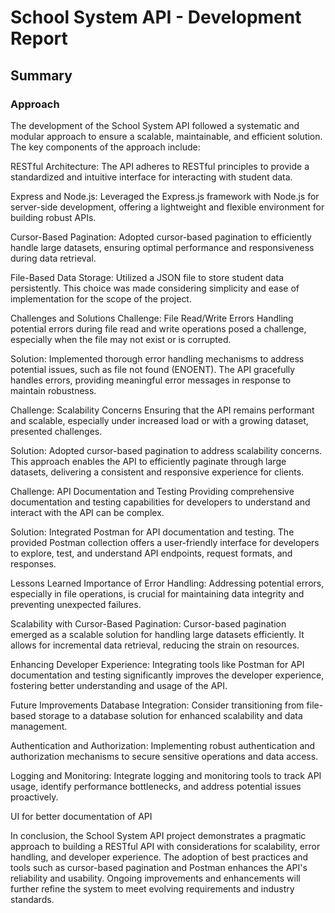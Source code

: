 # School System API - Development Report

## Summary
### Approach
The development of the School System API followed a systematic and modular approach to ensure a scalable, maintainable, and efficient solution. The key components of the approach include:

RESTful Architecture: The API adheres to RESTful principles to provide a standardized and intuitive interface for interacting with student data.

Express and Node.js: Leveraged the Express.js framework with Node.js for server-side development, offering a lightweight and flexible environment for building robust APIs.

Cursor-Based Pagination: Adopted cursor-based pagination to efficiently handle large datasets, ensuring optimal performance and responsiveness during data retrieval.

File-Based Data Storage: Utilized a JSON file to store student data persistently. This choice was made considering simplicity and ease of implementation for the scope of the project.

Challenges and Solutions
Challenge: File Read/Write Errors
Handling potential errors during file read and write operations posed a challenge, especially when the file may not exist or is corrupted.

Solution: Implemented thorough error handling mechanisms to address potential issues, such as file not found (ENOENT). The API gracefully handles errors, providing meaningful error messages in response to maintain robustness.

Challenge: Scalability Concerns
Ensuring that the API remains performant and scalable, especially under increased load or with a growing dataset, presented challenges.

Solution: Adopted cursor-based pagination to address scalability concerns. This approach enables the API to efficiently paginate through large datasets, delivering a consistent and responsive experience for clients.

Challenge: API Documentation and Testing
Providing comprehensive documentation and testing capabilities for developers to understand and interact with the API can be complex.

Solution: Integrated Postman for API documentation and testing. The provided Postman collection offers a user-friendly interface for developers to explore, test, and understand API endpoints, request formats, and responses.

Lessons Learned
Importance of Error Handling: Addressing potential errors, especially in file operations, is crucial for maintaining data integrity and preventing unexpected failures.

Scalability with Cursor-Based Pagination: Cursor-based pagination emerged as a scalable solution for handling large datasets efficiently. It allows for incremental data retrieval, reducing the strain on resources.

Enhancing Developer Experience: Integrating tools like Postman for API documentation and testing significantly improves the developer experience, fostering better understanding and usage of the API.

Future Improvements
Database Integration: Consider transitioning from file-based storage to a database solution for enhanced scalability and data management.

Authentication and Authorization: Implementing robust authentication and authorization mechanisms to secure sensitive operations and data access.

Logging and Monitoring: Integrate logging and monitoring tools to track API usage, identify performance bottlenecks, and address potential issues proactively.

UI for better documentation of API

In conclusion, the School System API project demonstrates a pragmatic approach to building a RESTful API with considerations for scalability, error handling, and developer experience. The adoption of best practices and tools such as cursor-based pagination and Postman enhances the API's reliability and usability. Ongoing improvements and enhancements will further refine the system to meet evolving requirements and industry standards.
